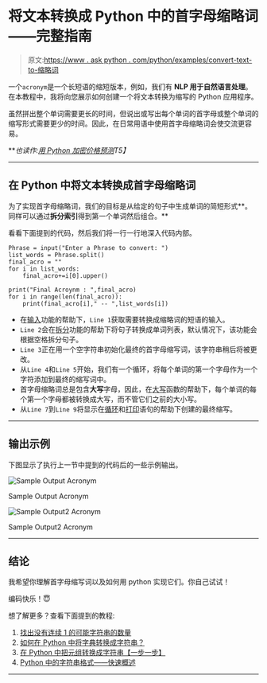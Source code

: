 # 将文本转换成 Python 中的首字母缩略词——完整指南

> 原文:[https://www . ask python . com/python/examples/convert-text-to-缩略词](https://www.askpython.com/python/examples/convert-text-to-acronyms)

一个`acronym`是一个长短语的缩短版本，例如，我们有 **NLP 用于自然语言处理**。在本教程中，我将向您展示如何创建一个将文本转换为缩写的 Python 应用程序。

虽然拼出整个单词需要更长的时间，但说出或写出每个单词的首字母或整个单词的缩写形式需要更少的时间。因此，在日常用语中使用首字母缩略词会使交流更容易。

***也读作:[用 Python 加密价格预测](https://www.askpython.com/python/examples/crypto-price-prediction)*T5】**

* * *

## 在 Python 中将文本转换成首字母缩略词

为了实现首字母缩略词，我们的目标是从给定的句子中生成单词的简短形式**。同样可以通过**拆分索引**得到第一个单词然后组合。**

看看下面提到的代码，然后我们将一行一行地深入代码内部。

```
Phrase = input("Enter a Phrase to convert: ")
list_words = Phrase.split()
final_acro = ""
for i in list_words:
    final_acro+=i[0].upper()

print("Final Acroynm : ",final_acro)
for i in range(len(final_acro)):
    print(final_acro[i]," -- ",list_words[i])

```

*   在[输入](https://www.askpython.com/python/built-in-methods/python-input-function)功能的帮助下，`Line 1`获取需要转换成缩略词的短语的输入。
*   `Line 2`会在[拆分](https://www.askpython.com/python/string/python-string-split-function)功能的帮助下将句子转换成单词列表，默认情况下，该功能会根据空格拆分句子。
*   `Line 3`正在用一个空字符串初始化最终的首字母缩写词，该字符串稍后将被更改。
*   从`Line 4`和`Line 5`开始，我们有一个循环，将每个单词的第一个字母作为一个字符添加到最终的缩写词中。
*   首字母缩略词总是包含**大写**字母，因此，在[大写](https://www.askpython.com/python/string/python-string-upper-function)函数的帮助下，每个单词的每个第一个字母都被转换成大写，而不管它们之前的大小写。
*   从`Line 7`到`Line 9`将显示在[循环](https://www.askpython.com/python/python-loops-in-python)和[打印](https://www.askpython.com/python/built-in-methods/python-print-function)语句的帮助下创建的最终缩写。

* * *

## 输出示例

下图显示了执行上一节中提到的代码后的一些示例输出。

![Sample Output Acronym](../Images/2f3f325063732f321edc16aa716ea96d.png)

Sample Output Acronym

![Sample Output2 Acronym](../Images/24906bc7e976a2b674113082f6e9c7ed.png)

Sample Output2 Acronym

* * *

## 结论

我希望你理解首字母缩写词以及如何用 python 实现它们。你自己试试！

编码快乐！😇

想了解更多？查看下面提到的教程:

1.  [找出没有连续 1 的可能字符串的数量](https://www.askpython.com/python/examples/number-of-possible-strings)
2.  [如何在 Python 中将字典转换成字符串？](https://www.askpython.com/python/string/dictionary-to-a-string)
3.  [在 Python 中把元组转换成字符串【一步一步】](https://www.askpython.com/python/string/convert-tuple-to-a-string)
4.  [Python 中的字符串格式——快速概述](https://www.askpython.com/python/string/string-formatting)

* * *